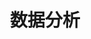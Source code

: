 ---
title: 数据分析
description: A description of this category
image:

# Badge style
style:
    background: "#79D4FD"
    color: "#fff"
---